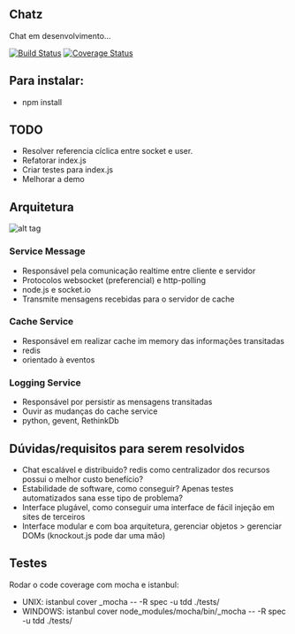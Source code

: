## Chatz

Chat em desenvolvimento... 
	
[![Build Status](https://api.travis-ci.org/jefperito/chatz.png)](http://travis-ci.org/#!/jefperito/chatz)
[![Coverage Status](https://coveralls.io/repos/jefperito/chatz/badge.png)](https://coveralls.io/r/jefperito/chatz)

## Para instalar:
 - npm install

## TODO
 - Resolver referencia cíclica entre socket e user.
 - Refatorar index.js
 - Criar testes para index.js
 - Melhorar a demo

## Arquitetura

![alt tag](https://raw.github.com/jefperito/chatz/master/docs/Diagram.png)

### Service Message
 - Responsável pela comunicação realtime entre cliente e servidor
 - Protocolos websocket (preferencial) e http-polling
 - node.js e socket.io
 - Transmite mensagens recebidas para o servidor de cache

### Cache Service
 - Responsável em realizar cache im memory das informações transitadas
 - redis
 - orientado à eventos

### Logging Service
 - Responsável por persistir as mensagens transitadas
 - Ouvir as mudanças do cache service
 - python, gevent, RethinkDb

## Dúvidas/requisitos para serem resolvidos
 - Chat escalável e distribuido? redis como centralizador dos recursos possui o melhor custo benefício?
 - Estabilidade de software, como conseguir? Apenas testes automatizados sana esse tipo de problema?
 - Interface plugável, como conseguir uma interface de fácil injeção em sites de terceiros
 - Interface modular e com boa arquitetura, gerenciar objetos > gerenciar DOMs (knockout.js pode dar uma mão)

## Testes
Rodar o code coverage com mocha e istanbul: 
 - UNIX: istanbul cover _mocha -- -R spec -u tdd ./tests/
 - WINDOWS: istanbul cover node_modules/mocha/bin/_mocha -- -R spec -u tdd ./tests/
